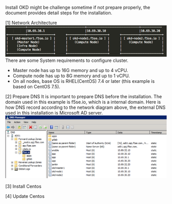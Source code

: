 Install OKD might be challenge sometime if not prepare properly, the document provides detail steps for the installation. 

[1] Network Architecture
  ![](https://github.com/cjunwchen/installokd311/blob/master/images/network_diagram.png)
  There are some System requirements to configure cluster.
  * Master node has up to 16G memory and up to 4 vCPU.
  * Compute node has up to 8G memory and up to 1 vCPU.
  * On all nodes, base OS is RHEL(CentOS) 7.4 or later (this example is based on CentOS 7.5).

[2]	Prepare DNS
  It is important to prepare DNS before the installation. The domain used in this example is f5se.io, which is a internal   domain. Here is how DNS record according to the network diagram above, the external DNS used in this installation is Microsoft AD server. 
  ![](https://github.com/cjunwchen/installokd311/blob/master/images/dnsad.png)

[3] Install Centos

[4] Update Centos
  


